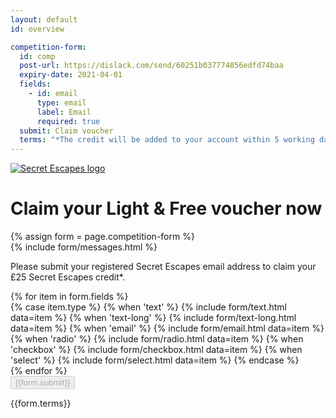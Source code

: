 ```yaml
---
layout: default
id: overview

competition-form:
  id: comp
  post-url: https://dislack.com/send/60251b037774856edfd74baa
  expiry-date: 2021-04-01
  fields:
    - id: email
      type: email
      label: Email
      required: true
  submit: Claim voucher
  terms: "*The credit will be added to your account within 5 working days. A&nbsp;minimum spend of £125 applies"
---
```


<div class="vpad--xl">
  <div class="container vpad--sm text--center theme--dark">
    <a class="logo logo--se" href="{{site.data.locale.uk.core-site}}">
      <img src="{{site.img}}/logo/secret-escapes.svg" alt="Secret Escapes logo">
    </a>
    <div class="space--xl"></div>
    <h1 class="width width--lg h h--lg">Claim your Light & Free voucher now</h1>
  </div>
  <div class="container">
    <div id="entry-form" class="vpad--md">
      <div class="bg--white boxpad--lg width width--md">
      {% assign form = page.competition-form %}
      <form class="form boilerform competition-form" action="{{form.post-url}}" method="POST" data-expires="{{form.expiry-date}}" novalidate>
        {% include form/messages.html %}
        <div class="form__content width width--md">
          <p class="p--xl">Please submit your registered Secret Escapes email address to claim your £25 Secret Escapes credit*.</p>
          <div class="space--md"></div>
          {% for item in form.fields %}
            <div class="form__input js-form-input">
              {% case item.type %}
                {% when 'text' %}
                  {% include form/text.html data=item %}
                {% when 'text-long' %}
                  {% include form/text-long.html data=item %}
                {% when 'email' %}
                  {% include form/email.html data=item %}
                {% when 'radio' %}
                  {% include form/radio.html data=item %}
                {% when 'checkbox' %}
                  {% include form/checkbox.html data=item %}
                {% when 'select' %}
                  {% include form/select.html data=item %}
              {% endcase %}
            </div>
          {% endfor %}
          <div class="space--md"></div>
          <input class="js-form-entry-time" id="entry-time" name="entry-time" type="hidden">
          <button type="submit" class="btn" disabled>{{form.submit}}</button>
        </div>
      </form>
      </div>
      <div class="text--center theme--dark width width--md boxpad--xs">
        <p class="p--sm text--normal">{{form.terms}}</p>
      </div>
    </div>
  </div>
<div class="space--xl"></div>
</div>